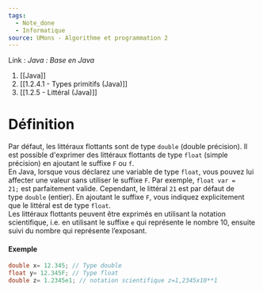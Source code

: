 ```yaml
---
tags:
  - Note_done
  - Informatique
source: UMons - Algorithme et programmation 2
---
```


Link :
_Java : Base en Java_
1. [[Java]]
2. [[1.2.4.1 - Types primitifs (Java)]]
3. [[1.2.5 - Littéral (Java)]]

# Définition
Par défaut, les littéraux flottants sont de type `double` (double précision). Il est possible d'exprimer des littéraux flottants de type `float` (simple précision) en ajoutant le suffixe `F` ou `f`. 
\
En Java, lorsque vous déclarez une variable de type `float`, vous pouvez lui affecter une valeur sans utiliser le suffixe `F`. Par exemple, `float var = 21;` est parfaitement valide. Cependant, le littéral `21` est par défaut de type `double` (entier). En ajoutant le suffixe `F`, vous indiquez explicitement que le littéral est de type `float`.
\
Les littéraux flottants peuvent être exprimés en utilisant la notation scientifique, i.e. en utilisant le suffixe `e` qui représente le nombre 10, ensuite suivi du nombre qui représente l’exposant. 
#### Exemple
```Java 
double x= 12.345; // Type double
float y= 12.345F; // Type float
double z= 1.2345e1; // notation scientifique z=1,2345x10**1
```
